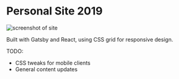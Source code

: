 # Personal Site 2019

![screenshot of site](https://i.imgur.com/mAO7D10.png)

Built with Gatsby and React, using CSS grid for responsive design.

TODO:

* CSS tweaks for mobile clients
* General content updates